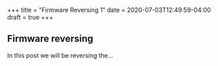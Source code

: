 +++
title = "Firmware Reversing 1"
date = 2020-07-03T12:49:59-04:00
draft = true
+++

## Firmware reversing

In this post we will be reversing the...
